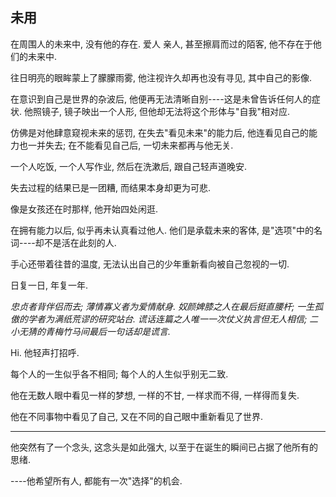 ## 未用

在周围人的未来中, 没有他的存在. 爱人 亲人, 甚至擦肩而过的陌客, 他不存在于他们的未来中.



往日明亮的眼眸蒙上了朦朦雨雾, 他注视许久却再也没有寻见, 其中自己的影像.

在意识到自己是世界的杂波后, 他便再无法清晰自别----这是未曾告诉任何人的症状. 他照镜子, 镜子映出一个人形, 但他却无法将这个形体与"自我"相对应.

仿佛是对他肆意窥视未来的惩罚, 在失去"看见未来"的能力后, 他连看见自己的能力也一并失去; 在不能看见自己后, 一切未来都再与他无关.



一个人吃饭, 一个人写作业, 然后在洗漱后, 跟自己轻声道晚安.



失去过程的结果已是一团糟, 而结果本身却更为可悲.



像是女孩还在时那样, 他开始四处闲逛.

在拥有能力以后, 似乎再未认真看过他人. 他们是承载未来的客体, 是"选项"中的名词----却不是活在此刻的人.

手心还带着往昔的温度, 无法认出自己的少年重新看向被自己忽视的一切.

日复一日, 年复一年.

*忠贞者背伴侣而去; 薄情寡义者为爱情献身.*
*奴颜婢膝之人在最后挺直腰杆; 一生孤傲的学者为满纸荒谬的研究站台.*
*谎话连篇之人唯一一次仗义执言但无人相信;*
*二小无猜的青梅竹马间最后一句话却是谎言.*



Hi. 他轻声打招呼. 



每个人的一生似乎各不相同; 每个人的人生似乎别无二致.

他在无数人眼中看见一样的梦想, 一样的不甘, 一样求而不得, 一样得而复失.

他在不同事物中看见了自己, 又在不同的自己眼中重新看见了世界.

--------------------

他突然有了一个念头, 这念头是如此强大, 以至于在诞生的瞬间已占据了他所有的思绪.

----他希望所有人, 都能有一次"选择"的机会.





